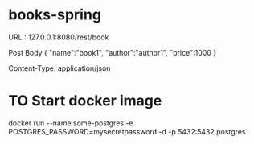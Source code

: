# books-spring

URL : 127.0.0.1:8080/rest/book

Post Body
{
"name":"book1",
"author":"author1",
"price":1000
}

Content-Type: application/json

# TO Start docker image
docker run --name some-postgres -e POSTGRES_PASSWORD=mysecretpassword -d -p 5432:5432 postgres